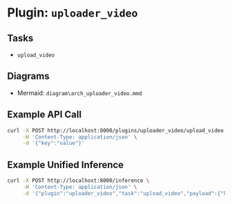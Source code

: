 # Plugin: `uploader_video`

## Tasks
- `upload_video`

## Diagrams
- Mermaid: `diagram\arch_uploader_video.mmd`

## Example API Call
```bash
curl -X POST http://localhost:8000/plugins/uploader_video/upload_video \
     -H 'Content-Type: application/json' \
     -d '{"key":"value"}'
```

## Example Unified Inference
```bash
curl -X POST http://localhost:8000/inference \
     -H 'Content-Type: application/json' \
     -d '{"plugin":"uploader_video","task":"upload_video","payload":{"key":"value"}}'
```
